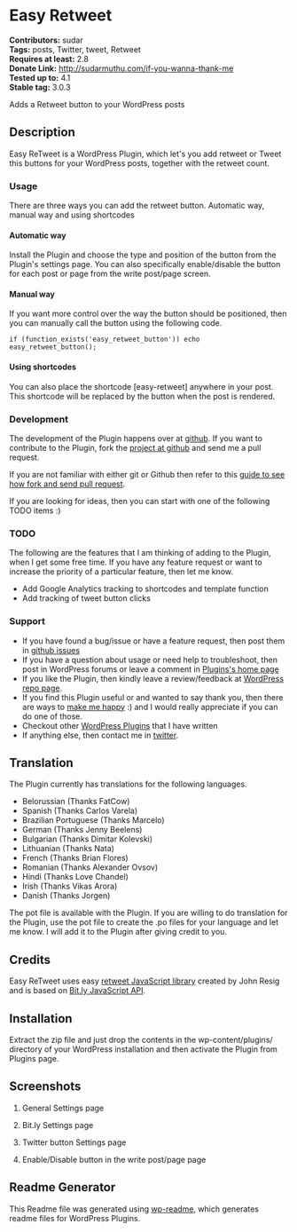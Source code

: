 # Easy Retweet #
**Contributors:** sudar  
**Tags:** posts, Twitter, tweet, Retweet  
**Requires at least:** 2.8  
**Donate Link:** http://sudarmuthu.com/if-you-wanna-thank-me  
**Tested up to:** 4.1  
**Stable tag:** 3.0.3  

Adds a Retweet button to your WordPress posts

## Description ##

Easy ReTweet is a WordPress Plugin, which let's you add retweet or Tweet this buttons for your WordPress posts, together with the retweet count.

### Usage

There are three ways you can add the retweet button. Automatic way, manual way and using shortcodes

#### Automatic way

Install the Plugin and choose the type and position of the button from the Plugin's settings page. You can also specifically enable/disable the button for each post or page from the write post/page screen.

#### Manual way

If you want more control over the way the button should be positioned, then you can manually call the button using the following code.

`if (function_exists('easy_retweet_button')) echo easy_retweet_button();`

#### Using shortcodes

You can also place the shortcode [easy-retweet] anywhere in your post. This shortcode will be replaced by the button when the post is rendered.

### Development

The development of the Plugin happens over at [github][6]. If you want to contribute to the Plugin, fork the [project at github][6] and send me a pull request.

If you are not familiar with either git or Github then refer to this [guide to see how fork and send pull request](http://sudarmuthu.com/blog/contributing-to-project-hosted-in-github).

If you are looking for ideas, then you can start with one of the following TODO items :)

### TODO

The following are the features that I am thinking of adding to the Plugin, when I get some free time. If you have any feature request or want to increase the priority of a particular feature, then let me know.

- Add Google Analytics tracking to shortcodes and template function
- Add tracking of tweet button clicks

### Support

- If you have found a bug/issue or have a feature request, then post them in [github issues][7]
- If you have a question about usage or need help to troubleshoot, then post in WordPress forums or leave a comment in [Plugins's home page][1]
- If you like the Plugin, then kindly leave a review/feedback at [WordPress repo page][8].
- If you find this Plugin useful or and wanted to say thank you, then there are ways to [make me happy](http://sudarmuthu.com/if-you-wanna-thank-me) :) and I would really appreciate if you can do one of those.
- Checkout other [WordPress Plugins][5] that I have written
- If anything else, then contact me in [twitter][3].

 [1]: http://sudarmuthu.com/wordpress/easy-retweet
 [3]: http://twitter.com/sudarmuthu
 [4]: http://sudarmuthu.com/blog
 [5]: http://sudarmuthu.com/wordpress
 [6]: https://github.com/sudar/easy-retweet
 [7]: https://github.com/sudar/easy-retweet/issues
 [8]: http://wordpress.org/extend/plugins/easy-retweet/

## Translation ##

The Plugin currently has translations for the following languages.

*   Belorussian (Thanks FatCow)
*   Spanish (Thanks Carlos Varela)
*   Brazilian Portuguese (Thanks Marcelo)
*   German (Thanks Jenny Beelens)
*   Bulgarian (Thanks Dimitar Kolevski)
*   Lithuanian (Thanks Nata)
*   French (Thanks Brian Flores)
*   Romanian (Thanks Alexander Ovsov)
*   Hindi (Thanks Love Chandel)
*   Irish (Thanks Vikas Arora)
*   Danish (Thanks Jorgen)

The pot file is available with the Plugin. If you are willing to do translation for the Plugin, use the pot file to create the .po files for your language and let me know. I will add it to the Plugin after giving credit to you.

## Credits ##

Easy ReTweet uses easy [retweet JavaScript library](http://ejohn.org/blog/retweet/) created by John Resig and is based on [Bit.ly JavaScript API](http://code.google.com/p/bitly-api/wiki/JavascriptClientApiDocumentation).

## Installation ##

Extract the zip file and just drop the contents in the wp-content/plugins/ directory of your WordPress installation and then activate the Plugin from Plugins page.

## Screenshots ##

1. General Settings page

2. Bit.ly Settings page

3. Twitter button Settings page

4. Enable/Disable button in the write post/page page

## Readme Generator ##

This Readme file was generated using <a href = 'http://sudarmuthu.com/wordpress/wp-readme'>wp-readme</a>, which generates readme files for WordPress Plugins.
